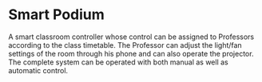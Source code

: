 # Smart Podium
A smart classroom controller whose control can be assigned to Professors according to the class timetable. The Professor can adjust the light/fan settings of the room through his phone and can also operate the projector. The complete system can be operated with both manual as well as automatic control.
